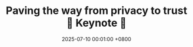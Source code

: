 ---
title: "Paving the way from privacy to trust <span class='badge badge-pill badge-publication badge-dark'>🌟 Keynote 🌟</span>"
slides: ""
date: 2025-07-10 00:01:00 +0800 
event: "Linked Data in Architecture and Construction (LDAC) 2025"
event_url: "https://linkedbuildingdata.net/ldac2025/index.html"
location: 'Porto, Portugal'

keywords: Data protection, Trust envelopes, Usage control, Provenance, Legal compliance

cover: https://spec.knows.idlab.ugent.be/force/latest/img/test-suite-cropped.jpg
authors: # * for equal contribution # for corresponding author
  - Beatriz Esteves
# links:
  #Slides: https://docs.google.com/presentation/d/1_bGV6QkydgzWYaKnBtLtgS-d0Xe_k5ItwnarVCvjXi4/edit?usp=sharing
---